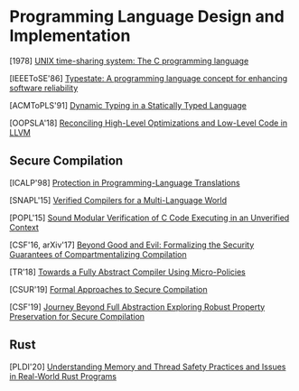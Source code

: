 # Programming Language Design and Implementation

[1978] [UNIX time-sharing system: The C programming
language](https://ieeexplore.ieee.org/stamp/stamp.jsp?tp=&arnumber=6770408)

[IEEEToSE'86] [Typestate: A programming language concept for enhancing software
reliability](https://www.computer.org/csdl/journal/ts/1986/01/06312929/13rRUwIF6aQ)

[ACMToPLS'91] [Dynamic Typing in a Statically Typed
Language](https://www.hpl.hp.com/techreports/Compaq-DEC/SRC-RR-47.pdf)

[OOPSLA'18] [Reconciling High-Level Optimizations and Low-Level Code in
LLVM](https://www.cs.utah.edu/~regehr/oopsla18.pdf)

## Secure Compilation
[ICALP'98] [Protection in Programming-Language
Translations](https://www.hpl.hp.com/techreports/Compaq-DEC/SRC-RR-154.pdf)

[SNAPL'15] [Verified Compilers for a Multi-Language
World](https://drops.dagstuhl.de/opus/volltexte/2015/5013/pdf/3.pdf)

[POPL'15] [Sound Modular Verification of C Code Executing in an Unverified
Context](https://lirias.kuleuven.be/retrieve/290977)

[CSF'16, arXiv'17] [Beyond Good and Evil:
Formalizing the Security Guarantees of Compartmentalizing
Compilation](https://arxiv.org/pdf/1602.04503.pdf)

[TR'18] [Towards a Fully Abstract Compiler Using
Micro-Policies](https://arxiv.org/pdf/1510.00697.pdf)

[CSUR'19] [Formal Approaches to Secure
Compilation](http://theory.stanford.edu/~mp/mp/Publications_files/main-full.pdf)

[CSF'19] [Journey Beyond Full Abstraction Exploring Robust Property Preservation
for Secure
Compilation](https://theory.stanford.edu/~mp/mp/Publications_files/rc.pdf)

## Rust
[PLDI'20] [Understanding Memory and Thread Safety Practices and Issues in
Real-World Rust Programs](https://cseweb.ucsd.edu/~yiying/RustStudy-PLDI20.pdf)

